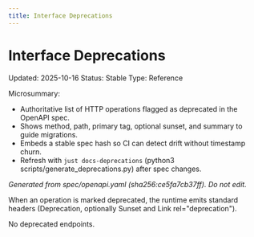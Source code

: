 ```yaml
---
title: Interface Deprecations
---
```


<!-- generated by scripts/generate_deprecations.py; do not edit by hand (source ts: 2025-10-16T04:18:50+02:00) -->

# Interface Deprecations

Updated: 2025-10-16
Status: Stable
Type: Reference

Microsummary:
- Authoritative list of HTTP operations flagged as deprecated in the OpenAPI spec.
- Shows method, path, primary tag, optional sunset, and summary to guide migrations.
- Embeds a stable spec hash so CI can detect drift without timestamp churn.
- Refresh with `just docs-deprecations` (python3 scripts/generate_deprecations.py) after spec changes.

_Generated from spec/openapi.yaml (sha256:ce5fa7cb37ff). Do not edit._

When an operation is marked deprecated, the runtime emits standard headers (Deprecation, optionally Sunset and Link rel="deprecation").

No deprecated endpoints.
